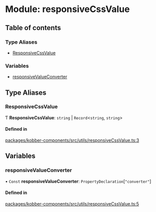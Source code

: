 # Module: responsiveCssValue

## Table of contents

### Type Aliases

- [ResponsiveCssValue](../wiki/responsiveCssValue#responsivecssvalue)

### Variables

- [responsiveValueConverter](../wiki/responsiveCssValue#responsivevalueconverter)

## Type Aliases

### ResponsiveCssValue

Ƭ **ResponsiveCssValue**: `string` \| `Record`\<`string`, `string`\>

#### Defined in

[packages/kobber-components/src/utils/responsiveCssValue.ts:3](https://github.com/GyldendalDigital/kobber/blob/8fa9ef2/packages/kobber-components/src/utils/responsiveCssValue.ts#L3)

## Variables

### responsiveValueConverter

• `Const` **responsiveValueConverter**: `PropertyDeclaration`[``"converter"``]

#### Defined in

[packages/kobber-components/src/utils/responsiveCssValue.ts:5](https://github.com/GyldendalDigital/kobber/blob/8fa9ef2/packages/kobber-components/src/utils/responsiveCssValue.ts#L5)
